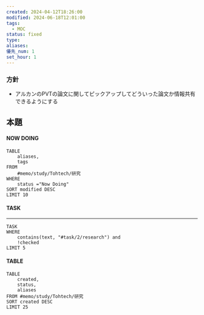 ```yaml
---
created: 2024-04-12T18:26:00
modified: 2024-06-18T12:01:00
tags:
  - MOC
status: fixed
type: 
aliases: 
優先_num: 1
set_hour: 1
---
```

### 方針
- アルカンのPVTの論文に関してピックアップしてどういった論文か情報共有できるようにする

## 本題
#### NOW DOING
```dataview
TABLE
	aliases, 
	tags
FROM 
	#memo/study/Tohtech/研究 
WHERE
	status ="Now Doing"
SORT modified DESC
LIMIT 10
```

#### TASK
---
```dataview
TASK
WHERE 
	contains(text, "#task/2/research") and
	!checked
LIMIT 5
```

#### TABLE
```dataview
TABLE
	created, 
	status,
	aliases
FROM #memo/study/Tohtech/研究 
SORT created DESC
LIMIT 25
```

#### 
